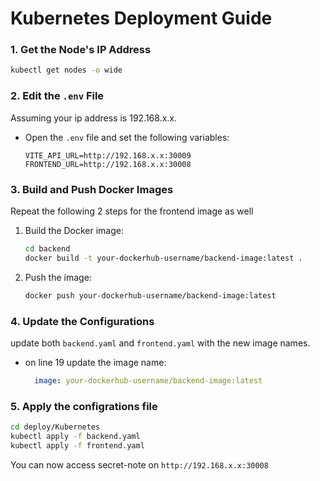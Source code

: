 # Kubernetes Deployment Guide

### 1. Get the Node's IP Address
  ```bash
  kubectl get nodes -o wide
  ```

### 2. Edit the `.env` File
Assuming your ip address is 192.168.x.x. 

- Open the `.env` file and set the following variables:
  ```env
  VITE_API_URL=http://192.168.x.x:30009
  FRONTEND_URL=http://192.168.x.x:30008
  ```

### 3. Build and Push Docker Images

Repeat the following 2 steps for the frontend image as well

1. Build the Docker image:
   ```bash
   cd backend
   docker build -t your-dockerhub-username/backend-image:latest .
   ```

2. Push the image:
   ```bash
   docker push your-dockerhub-username/backend-image:latest
   ```

### 4. Update the Configurations
update both `backend.yaml` and `frontend.yaml` with the new image names.

- on line 19 update the image name:
  ```yaml
    image: your-dockerhub-username/backend-image:latest
  ```

### 5. Apply the configrations file

   ```bash
   cd deploy/Kubernetes
   kubectl apply -f backend.yaml
   kubectl apply -f frontend.yaml
   ```

You can now access secret-note on `http://192.168.x.x:30008`


